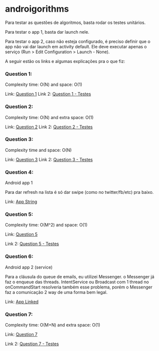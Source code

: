# androigorithms

Para testar as questões de algoritmos, basta rodar os testes unitários.

Para testar o app 1, basta dar launch nele.

Para testar o app 2, caso não esteja configurado, é preciso definir que o app não vai dar launch em activity default. Ele deve executar apenas o serviço (Run > Edit Configuration > Launch - None).

A seguir estão os links e algumas explicações pra o que fiz:

### Question 1:
Complexity time: O(N) and space: O(1)

Link: [Question 1](https://github.com/antoniosj/androigorithms/blob/master/Strings/app/src/main/java/com/antoniosj/strings/arraysandstrings/ReplaceCharacters.java)
Link 2: [Question 1 - Testes](https://github.com/antoniosj/androigorithms/blob/master/Strings/app/src/test/java/com/antoniosj/strings/arraysandstrings/ReplaceCharactersUnitTest.java)

### Question 2:
Complexity time: O(N) and extra space: O(1)

Link: [Question 2](https://github.com/antoniosj/androigorithms/blob/master/Strings/app/src/main/java/com/antoniosj/strings/arraysandstrings/CheckWords.java)
Link 2: [Question 2 - Testes](https://github.com/antoniosj/androigorithms/blob/master/Strings/app/src/test/java/com/antoniosj/strings/arraysandstrings/CheckWordsUnitTest.java)

### Question 3:
Complexity time and space: O(N)

Link: [Question 3](https://github.com/antoniosj/androigorithms/blob/master/Strings/app/src/main/java/com/antoniosj/strings/arraysandstrings/CheckTypos.java)
Link 2: [Question 3 - Testes](https://github.com/antoniosj/androigorithms/blob/master/Strings/app/src/test/java/com/antoniosj/strings/arraysandstrings/CheckTyposUnitTest.java)

### Question 4:
Android app 1

Para dar refresh na lista é só dar swipe (como no twitter/fb/etc) pra baixo.

Link: [App String](https://github.com/antoniosj/androigorithms/tree/master/Strings)

### Question 5:
Complexity time: O(M^2) and space: O(1)

Link: [Question 5](https://github.com/antoniosj/androigorithms/blob/master/Linked/app/src/main/java/com/antoniosj/linked/linkedlists/EmailThread.java)

Link 2: [Question 5 - Testes](https://github.com/antoniosj/androigorithms/blob/master/Linked/app/src/test/java/com/antoniosj/linked/EmailThreadUnitTest.java)

### Question 6:
Android app 2 (service)

Para a cláusula do queue de emails, eu utilizei Messenger. o Messenger já faz o enqueue das threads. IntentService ou Broadcast com 1 thread no onCommandStart resolveria também esse problema, porém o Messenger faz a comunicação 2 way de uma forma bem legal.

Link: [App Linked](https://github.com/antoniosj/androigorithms/blob/master/Linked)

### Question 7:
Complexity time: O(M+N) and extra space: O(1)

Link: [Question 7](https://github.com/antoniosj/androigorithms/blob/master/Linked/app/src/main/java/com/antoniosj/linked/linkedlists/EmailIntersection.java)

Link 2: [Question 7 - Testes](https://github.com/antoniosj/androigorithms/blob/master/Linked/app/src/test/java/com/antoniosj/linked/EmailIntersectionUnitTest.java)

